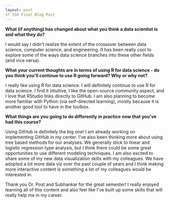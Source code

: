 ```yaml
---
layout: post
ST 558 Final Blog Post
---
```


**What (if anything) has changed about what you think a data scientist is and what they do?**

I would say I didn't realize the extent of the crossover between data science, computer science, and engineering. It has been really cool to explore some of the ways data science branches into these other fields (and vice versa).

**What your current thoughts are in terms of using R for data science - do you think you'll continue to use R going forward?  Why or why not?**

I really like using R for data science. I will definitely continue to use R for data science. I find it intuitive, I like the open-source community aspect, and I love that RStudio links directly to GitHub. I am also planning to become more familiar with Python (via self-directed learning), mostly because it is another good tool to have in the toolbox.

**What things are you going to do differently in practice now that you've had this course?**

Using GitHub is definitely the big one! I am already working on implementing GitHub in my center. I've also been thinking more about using tree based methods for our analyses. We generally stick to linear and logistic regression type analysis, but I think there could be some great opportunities to use different modeling techniques. I am also excited to share some of my new data visualization skills with my colleagues. We have adopted a lot more data viz over the past couple of years and I think making more interactive content is something a lot of my colleagues would be interested in.

Thank you Dr. Post and Subhankar for the great semester! I really enjoyed learning all of this content and also feel like I've built up some skills that will really help me in my career.




